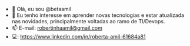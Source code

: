 - 👋 Olá, eu sou @betaamil
- 👀 Eu tenho interesse em aprender novas tecnologias e estar atualizada nas novidades, principalmente voltadas ao ramo de TI/Devops.
- 📫 E-mail: robertinhaamil@gmail.com
- 💻: https://www.linkedin.com/in/roberta-amil-61684a81
<!---
betaamil/betaamil is a ✨ special ✨ repository because its `README.md` (this file) appears on your GitHub profile.
You can click the Preview link to take a look at your changes.
--->

